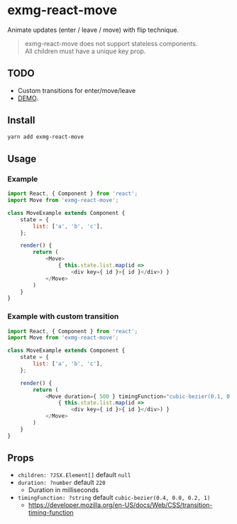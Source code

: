 # exmg-react-move

Animate updates (enter / leave / move) with flip technique.

> exmg-react-move does not support stateless components.  
> All children must have a unique key prop.

## TODO

* Custom transitions for enter/move/leave 
* [DEMO](http://exmg.github.io/exmg-react-move/demo/).

## Install

```bash
yarn add exmg-react-move
```

## Usage

### Example

```js
import React, { Component } from 'react';
import Move from 'exmg-react-move';

class MoveExample extends Component {
    state = {
        list: ['a', 'b', 'c'],
    };

    render() {
        return (
            <Move>
                { this.state.list.map(id =>
					<div key={ id }>{ id }</div>) }
            </Move>
        )
    }
}
```

### Example with custom transition

```js
import React, { Component } from 'react';
import Move from 'exmg-react-move';

class MoveExample extends Component {
    state = {
        list: ['a', 'b', 'c'],
    };

    render() {
        return (
            <Move duration={ 500 } timingFunction="cubic-bezier(0.1, 0.7, 1.0, 0.1)">
                { this.state.list.map(id =>
					<div key={ id }>{ id }</div>) }
            </Move>
        )
    }
}
```

## Props

* `children: ?JSX.Element[]` default `null`
* `duration: ?number` default `220`
    * Duration in milliseconds
* `timingFunction: ?string` default `cubic-bezier(0.4, 0.0, 0.2, 1)`
    * https://developer.mozilla.org/en-US/docs/Web/CSS/transition-timing-function